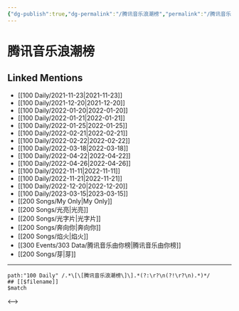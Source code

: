 ```yaml
---
{"dg-publish":true,"dg-permalink":"/腾讯音乐浪潮榜","permalink":"/腾讯音乐浪潮榜/","title":"腾讯音乐浪潮榜","tags":[null],"created":"2022-11-09T19:13:14.000+08:00","updated":"2023-04-10T16:48:28.607+08:00"}
---
```


# 腾讯音乐浪潮榜

## Linked Mentions
- [[100 Daily/2021-11-23\|2021-11-23]]
- [[100 Daily/2021-12-20\|2021-12-20]]
- [[100 Daily/2022-01-20\|2022-01-20]]
- [[100 Daily/2022-01-21\|2022-01-21]]
- [[100 Daily/2022-01-25\|2022-01-25]]
- [[100 Daily/2022-02-21\|2022-02-21]]
- [[100 Daily/2022-02-22\|2022-02-22]]
- [[100 Daily/2022-03-18\|2022-03-18]]
- [[100 Daily/2022-04-22\|2022-04-22]]
- [[100 Daily/2022-04-26\|2022-04-26]]
- [[100 Daily/2022-11-11\|2022-11-11]]
- [[100 Daily/2022-11-21\|2022-11-21]]
- [[100 Daily/2022-12-20\|2022-12-20]]
- [[100 Daily/2023-03-15\|2023-03-15]]
- [[200 Songs/My Only\|My Only]]
- [[200 Songs/光亮\|光亮]]
- [[200 Songs/光字片\|光字片]]
- [[200 Songs/奔向你\|奔向你]]
- [[200 Songs/焰火\|焰火]]
- [[300 Events/303 Data/腾讯音乐由你榜\|腾讯音乐由你榜]]
- [[200 Songs/芽\|芽]]


---

```expander
path:"100 Daily" /.*\[\[腾讯音乐浪潮榜\]\].*(?:\r?\n(?!\r?\n).*)*/
## [[$filename]]
$match
```

<-->
